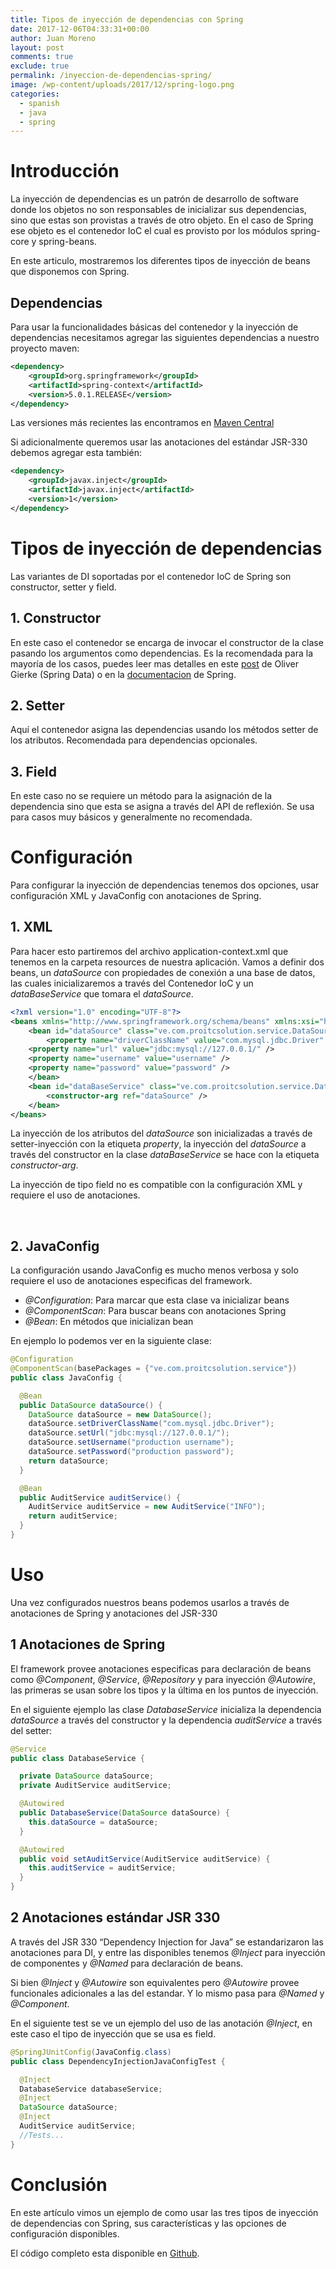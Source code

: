 ```yaml
---
title: Tipos de inyección de dependencias con Spring
date: 2017-12-06T04:33:31+00:00
author: Juan Moreno
layout: post
comments: true
exclude: true
permalink: /inyeccion-de-dependencias-spring/
image: /wp-content/uploads/2017/12/spring-logo.png
categories:
  - spanish
  - java
  - spring
---
```

# Introducción

La inyección de dependencias es un patrón de desarrollo de software donde los objetos no son responsables de inicializar sus dependencias, sino que estas son provistas a través de otro objeto. En el caso de Spring ese objeto es el contenedor IoC el cual es provisto por los módulos spring-core y spring-beans.
  
En este articulo, mostraremos los diferentes tipos de inyección de beans que disponemos con Spring.

## Dependencias

Para usar la funcionalidades básicas del contenedor y la inyección de dependencias necesitamos agregar las siguientes dependencias a nuestro proyecto maven:

```xml
<dependency>
    <groupId>org.springframework</groupId>
    <artifactId>spring-context</artifactId>
    <version>5.0.1.RELEASE</version>
</dependency>
```

Las versiones más recientes las encontramos en [Maven Central](https://mvnrepository.com/artifact/org.springframework)
  
Si adicionalmente queremos usar las anotaciones del estándar JSR-330 debemos agregar esta también:

```xml
<dependency>
    <groupId>javax.inject</groupId>
    <artifactId>javax.inject</artifactId>
    <version>1</version>
</dependency>
```

# Tipos de inyección de dependencias

Las variantes de DI soportadas por el contenedor IoC de Spring son constructor, setter y field.

## 1. Constructor

En este caso el contenedor se encarga de invocar el constructor de la clase pasando los argumentos como dependencias. Es la recomendada para la mayoría de los casos, puedes leer mas detalles en este [post](http://olivergierke.de/2013/11/why-field-injection-is-evil/) de Oliver Gierke (Spring Data) o en la [documentacion](https://docs.spring.io/spring/docs/current/spring-framework-reference/core.html#beans-factory-collaborators) de Spring.

## 2. Setter

Aquí el contenedor asigna las dependencias usando los métodos setter de los atributos. Recomendada para dependencias opcionales.

## 3. Field

En este caso no se requiere un método para la asignación de la dependencia sino que esta se asigna a través del API de reflexión. Se usa para casos muy básicos y generalmente no recomendada.

# Configuración

Para configurar la inyección de dependencias tenemos dos opciones, usar configuración XML y JavaConfig con anotaciones de Spring.

## 1. XML

Para hacer esto partiremos del archivo application-context.xml que tenemos en la carpeta resources de nuestra aplicación. Vamos a definir dos beans, un _dataSource_ con propiedades de conexión a una base de datos, las cuales inicializaremos a través del Contenedor IoC y un _dataBaseService_ que tomara el _dataSource_.

```xml
<?xml version="1.0" encoding="UTF-8"?>
<beans xmlns="http://www.springframework.org/schema/beans" xmlns:xsi="http://www.w3.org/2001/XMLSchema-instance" xsi:schemaLocation="http://www.springframework.org/schema/beans http://www.springframework.org/schema/beans/spring-beans.xsd">
    <bean id="dataSource" class="ve.com.proitcsolution.service.DataSource">
        <property name="driverClassName" value="com.mysql.jdbc.Driver" />
	<property name="url" value="jdbc:mysql://127.0.0.1/" />
	<property name="username" value="username" />
	<property name="password" value="password" />
    </bean>
    <bean id="dataBaseService" class="ve.com.proitcsolution.service.DatabaseServiceWithoutAnnotations">
        <constructor-arg ref="dataSource" />
    </bean>
</beans>
```

La inyección de los atributos del _dataSource_ son inicializadas a través de setter-inyección con la etiqueta _property_, la inyección del _dataSource_ a través del constructor en la clase _dataBaseService_ se hace con la etiqueta _constructor-arg_.

La inyección de tipo field no es compatible con la configuración XML y requiere el uso de anotaciones.

&nbsp;

## 2. JavaConfig

La configuración usando JavaConfig es mucho menos verbosa y solo requiere el uso de anotaciones especificas del framework.

  * _@Configuration_: Para marcar que esta clase va inicializar beans
  * _@ComponentScan_: Para buscar beans con anotaciones Spring
  * _@Bean_: En métodos que inicializan bean

En ejemplo lo podemos ver en la siguiente clase:

```java
@Configuration
@ComponentScan(basePackages = {"ve.com.proitcsolution.service"})
public class JavaConfig {

  @Bean
  public DataSource dataSource() {
    DataSource dataSource = new DataSource();
    dataSource.setDriverClassName("com.mysql.jdbc.Driver");
    dataSource.setUrl("jdbc:mysql://127.0.0.1/");
    dataSource.setUsername("production username");
    dataSource.setPassword("production password");
    return dataSource;
  }

  @Bean
  public AuditService auditService() {
    AuditService auditService = new AuditService("INFO");
    return auditService;
  }
}
```

# Uso

Una vez configurados nuestros beans podemos usarlos a través de anotaciones de Spring y anotaciones del JSR-330

## 1 Anotaciones de Spring

El framework provee anotaciones especificas para declaración de beans como _@Component_, _@Service_, _@Repository_ y para inyección _@Autowire_, las primeras se usan sobre los tipos y la última en los puntos de inyección.
  
En el siguiente ejemplo las clase _DatabaseService_ inicializa la dependencia _dataSource_ a través del constructor y la dependencia _auditService_ a través del setter:

```java
@Service
public class DatabaseService {

  private DataSource dataSource;
  private AuditService auditService;

  @Autowired
  public DatabaseService(DataSource dataSource) {
    this.dataSource = dataSource;
  }

  @Autowired
  public void setAuditService(AuditService auditService) {
    this.auditService = auditService;
  }
}
```

## 2 Anotaciones estándar JSR 330

A través del JSR 330 &#8220;Dependency Injection for Java&#8221; se estandarizaron las anotaciones para DI, y entre las disponibles tenemos _@Inject_ para inyección de componentes y _@Named_ para declaración de beans.
  
Si bien _@Inject_ y _@Autowire_ son equivalentes pero _@Autowire_ provee funcionales adicionales a las del estandar. Y lo mismo pasa para _@Named_ y _@Component_.
  
En el siguiente test se ve un ejemplo del uso de las anotación _@Inject_, en este caso el tipo de inyección que se usa es field.

```java
@SpringJUnitConfig(JavaConfig.class)
public class DependencyInjectionJavaConfigTest {

  @Inject
  DatabaseService databaseService;
  @Inject
  DataSource dataSource;
  @Inject
  AuditService auditService;
  //Tests...
}
```

# Conclusión

En este artículo vimos un ejemplo de como usar las tres tipos de inyección de dependencias con Spring, sus características y las opciones de configuración disponibles.
  
El código completo esta disponible en [Github](https://github.com/earth001/spring-di-examples).

&nbsp;